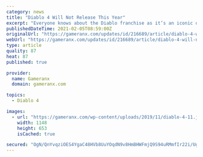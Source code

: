```yaml
---
category: news
title: "Diablo 4 Will Not Release This Year"
excerpt: "Everyone knows about the Diablo franchise as it’s an iconic dungeon crawler and over the years we’ve seen three mainline installments to enjoy. It was during BlizzCon 2019 that we got the confirmation ..."
publishedDateTime: 2021-02-05T08:59:00Z
originalUrl: "https://gameranx.com/updates/id/216689/article/diablo-4-will-not-release-this-year/"
webUrl: "https://gameranx.com/updates/id/216689/article/diablo-4-will-not-release-this-year/"
type: article
quality: 87
heat: 87
published: true

provider:
  name: Gameranx
  domain: gameranx.com

topics:
  - Diablo 4

images:
  - url: "https://gameranx.com/wp-content/uploads/2019/11/diablo-4-11.jpg"
    width: 1148
    height: 653
    isCached: true

secured: "OgN/QnYvqziOES4YgaC48HVb8UuYOqdN9v8HmBHWFmjQ9S94uRMmfIr22i/UgrOOovS5PMM2i4z1AAkaHA25GVmQM5/UA3aLKEHQocllJJ1Nzx7cB2V9YdERsUAl8sLPFgiFakeUTNH+bP+jGkdznt6u7Xh9Yh9cdEdjPZsgDFfTYJZOoN+pn82VpHlsOqt0cbdQmPG/bcZ8N8OC3+ZER06qW+0gICNIhkZsjyQ2EBBQCL/r9lSevibzPOMmakJFw5gEqGSANKNRce8jejrRqTsRFDh3PXGN/YxMYLRYK7oOh2k/x1b9XHfsV36jHIMLLS0Gvl5/i6PyXcMXwN27FSAW39naTt1GhY/xNoPYtcY=;PuVMBvUQBYQq/54iki8Y4Q=="
---
```


